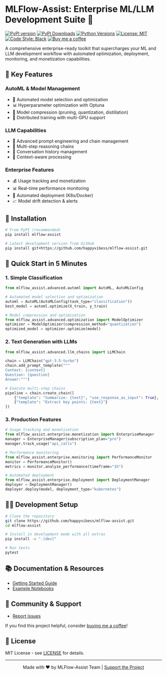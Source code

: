 # MLFlow-Assist: Enterprise ML/LLM Development Suite 🚀

[![PyPI version](https://badge.fury.io/py/mlflow-assist.svg)](https://pypi.org/project/mlflow-assist/)
[![PyPI Downloads](https://pepy.tech/badge/mlflow-assist)](https://pepy.tech/project/mlflow-assist)
[![Python Versions](https://img.shields.io/badge/python-3.8%20%7C%203.9%20%7C%203.10%20%7C%203.11-blue)](https://github.com/happyvibess/mlflow-assist)
[![License: MIT](https://img.shields.io/badge/License-MIT-yellow.svg)](https://opensource.org/licenses/MIT)
[![Code Style: Black](https://img.shields.io/badge/code%20style-black-000000.svg)](https://github.com/psf/black)
[![Buy me a coffee](https://img.shields.io/badge/Buy%20me%20a%20coffee-happyvibess-orange)](https://www.buymeacoffee.com/happyvibess)

A comprehensive enterprise-ready toolkit that supercharges your ML and LLM development workflow with automated optimization, deployment, monitoring, and monetization capabilities.

## 🌟 Key Features

### AutoML & Model Management
- 🤖 Automated model selection and optimization
- 📊 Hyperparameter optimization with Optuna
- 🔧 Model compression (pruning, quantization, distillation)
- 🚀 Distributed training with multi-GPU support

### LLM Capabilities
- 🧠 Advanced prompt engineering and chain management
- 🔄 Multi-step reasoning chains
- 💬 Conversation history management
- 🎯 Context-aware processing

### Enterprise Features
- 💰 Usage tracking and monetization
- 📊 Real-time performance monitoring
- 🔄 Automated deployment (K8s/Docker)
- 📈 Model drift detection & alerts

## 🚀 Installation

```bash
# From PyPI (recommended)
pip install mlflow-assist

# Latest development version from GitHub
pip install git+https://github.com/happyvibess/mlflow-assist.git
```

## 🌟 Quick Start in 5 Minutes

### 1. Simple Classification
```python
from mlflow_assist.advanced.automl import AutoML, AutoMLConfig

# Automated model selection and optimization
automl = AutoML(AutoMLConfig(task_type="classification"))
best_model = automl.optimize(X_train, y_train)

# Model compression and optimization
from mlflow_assist.advanced.optimization import ModelOptimizer
optimizer = ModelOptimizer(compression_method="quantization")
optimized_model = optimizer.optimize(model)
```

### 2. Text Generation with LLMs
```python
from mlflow_assist.advanced.llm_chains import LLMChain

chain = LLMChain("gpt-3.5-turbo")
chain.add_prompt_template("""
Context: {context}
Question: {question}
Answer:""")

# Execute multi-step chains
pipeline = chain.create_chain([
    {"template": "Summarize: {text}", "use_response_as_input": True},
    {"template": "Extract key points: {text}"}
])
```

### 3. Production Features
```python
# Usage tracking and monetization
from mlflow_assist.enterprise.monetization import EnterpriseManager
manager = EnterpriseManager(subscription_plan="pro")
manager.track_usage("api_calls")

# Performance monitoring
from mlflow_assist.enterprise.monitoring import PerformanceMonitor
monitor = PerformanceMonitor()
metrics = monitor.analyze_performance(timeframe="1h")

# Automated deployment
from mlflow_assist.enterprise.deployment import DeploymentManager
deployer = DeploymentManager()
deployer.deploy(model, deployment_type="kubernetes")
```

## 👩‍💻 Development Setup

```bash
# Clone the repository
git clone https://github.com/happyvibess/mlflow-assist.git
cd mlflow-assist

# Install in development mode with all extras
pip install -e ".[dev]"

# Run tests
pytest
```

## 📚 Documentation & Resources

- [Getting Started Guide](docs/getting-started.md)
- [Example Notebooks](examples/notebooks/)

## 🤝 Community & Support

- [Report Issues](https://github.com/happyvibess/mlflow-assist/issues)

If you find this project helpful, consider [buying me a coffee](https://www.buymeacoffee.com/happyvibess)!

## 📄 License

MIT License - see [LICENSE](LICENSE) for details.

---

<p align="center">
Made with ❤️ by MLFlow-Assist Team | <a href="https://www.buymeacoffee.com/happyvibess">Support the Project</a>
</p>
